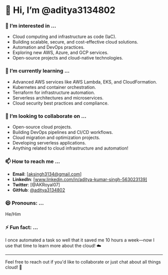 # 👋 Hi, I’m @aditya3134802

### 👀 I’m interested in ...
- Cloud computing and infrastructure as code (IaC).
- Building scalable, secure, and cost-effective cloud solutions.
- Automation and DevOps practices.
- Exploring new AWS, Azure, and GCP services.
- Open-source projects and cloud-native technologies.

### 🌱 I’m currently learning ...
- Advanced AWS services like AWS Lambda, EKS, and CloudFormation.
- Kubernetes and container orchestration.
- Terraform for infrastructure automation.
- Serverless architectures and microservices.
- Cloud security best practices and compliance.

### 💞️ I’m looking to collaborate on ...
- Open-source cloud projects.
- Building DevOps pipelines and CI/CD workflows.
- Cloud migration and optimization projects.
- Developing serverless applications.
- Anything related to cloud infrastructure and automation!

### 📫 How to reach me ...
- **Email**: [aksingh3134@gmail.com]
- **LinkedIn**: [www.linkedin.com/in/aditya-kumar-singh-563023139]
- **Twitter**: [@AKRoyal07]
- **GitHub**: [@aditya3134802](https://github.com/aditya3134802)

### 😄 Pronouns: ...
He/Him

### ⚡ Fun fact: ...
I once automated a task so well that it saved me 10 hours a week—now I use that time to learn more about the cloud! ☁️

---

Feel free to reach out if you'd like to collaborate or just chat about all things cloud! 🚀
